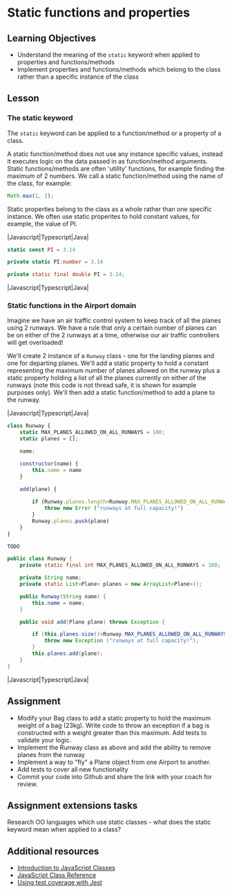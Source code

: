 # Static functions and properties

## Learning Objectives
* Understand the meaning of the `static` keyword when applied to properties and functions/methods
* Implement properties and functions/methods which belong to the class rather than a specific instance of the class

## Lesson

### The static keyword
The `static` keyword can be applied to a function/method or a property of a class. 

A static function/method does not use any instance specific values, instead it executes logic on the data passed in as function/method arguments. Static functions/methods are often 'utility' functions, for example finding the maximum of 2 numbers. We call a static function/method using the name of the class, for example:

```javascript
Math.max(1, 2);
```

Static properties belong to the class as a whole rather than one specific instance. We often use static properites to hold constant values, for example, the value of PI.

|Javascript|Typescript|Java|
```javascript
static const PI = 3.14
```
```typescript
private static PI:number = 3.14
```
```java
private static final double PI = 3.14;
```
|Javascript|Typescript|Java|

### Static functions in the Airport domain

Imagine we have an air traffic control system to keep track of all the planes using 2 runways. We have a rule that only a certain number of planes can be on either of the 2 runways at a time, otherwise our air traffic controllers will get overloaded!

We'll create 2 instance of a `Runway` class - one for the landing planes and one for departing planes. We'll add a static property to hold a constant representing the maximum number of planes allowed on the runway plus a static property holding a list of all the planes currently on either of the runways (note this code is not thread safe, it is shown for example purposes only). We'll then add a static function/method to add a plane to the runway.

|Javascript|Typescript|Java|
```javascript
class Runway {
    static MAX_PLANES_ALLOWED_ON_ALL_RUNWAYS = 100;
    static planes = [];

    name;

    constructor(name) {
        this.name = name
    }
    
    add(plane) {

        if (Runway.planes.length>Runway.MAX_PLANES_ALLOWED_ON_ALL_RUNWAYS) {
            throw new Error ("runways at full capacity!")
        }
        Runway.planes.push(plane)
    }
}
```
```typescript
TODO
```
```java
public class Runway {
    private static final int MAX_PLANES_ALLOWED_ON_ALL_RUNWAYS = 100;

    private String name;
    private static List<Plane> planes = new ArrayList<Plane>();

    public Runway(String name) {
        this.name = name;
    }

    public void add(Plane plane) throws Exception {

        if (this.planes.size()>Runway.MAX_PLANES_ALLOWED_ON_ALL_RUNWAYS) {
            throw new Exception ("runways at full capacity!");
        }
        this.planes.add(plane);
    }
}
```
|Javascript|Typescript|Java|

## Assignment

* Modify your Bag class to add a static property to hold the maximum weight of a bag (23kg). Write code to throw an exception if a bag is constructed with a weight greater than this maximum. Add tests to validate your logic.
* Implement the Runway class as above and add the ability to remove planes from the runway
* Implement a way to "fly" a Plane object from one Airport to another.
* Add tests to cover all new functionality
* Commit your code into Github and share the link with your coach for review.

## Assignment extensions tasks
Research OO languages which use static classes - what does the static keyword mean when applied to a class?

## Additional resources
  * [Introduction to JavaScript Classes](https://www.w3schools.com/js/js_classes.asp)
  * [JavaScript Class Reference](https://www.w3schools.com/jsref/jsref_classes.asp)
  * [Using test coverage with Jest](https://egghead.io/lessons/javascript-track-project-code-coverage-with-jest)
